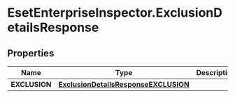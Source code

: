# EsetEnterpriseInspector.ExclusionDetailsResponse

## Properties

Name | Type | Description | Notes
------------ | ------------- | ------------- | -------------
**EXCLUSION** | [**ExclusionDetailsResponseEXCLUSION**](ExclusionDetailsResponseEXCLUSION.md) |  | [optional] 


